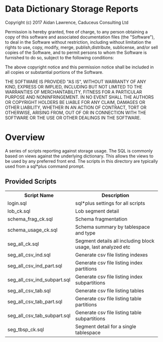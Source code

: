 <H1>Data Dictionary Storage Reports</H1>

Copyright (c) 2017 Aidan Lawrence, Caduceus Consulting Ltd

Permission is hereby granted, free of charge, to any person obtaining a copy of this software and associated documentation files (the "Software"), to deal in the Software without restriction, including without limitation the rights to use, copy, modify, merge, publish,distribute, sublicense, and/or sell copies of the Software, and to permit persons to whom the Software is furnished to do so, subject to the following conditions:

The above copyright notice and this permission notice shall be included in all copies or substantial portions of the Software.

THE SOFTWARE IS PROVIDED "AS IS", WITHOUT WARRANTY OF ANY KIND, EXPRESS OR IMPLIED, INCLUDING BUT NOT LIMITED TO THE WARRANTIES OF MERCHANTABILITY, FITNESS FOR A PARTICULAR PURPOSE AND NONINFRINGEMENT. IN NO EVENT SHALL THE AUTHORS OR COPYRIGHT HOLDERS BE LIABLE FOR ANY CLAIM, DAMAGES OR OTHER LIABILITY, WHETHER IN AN ACTION OF CONTRACT, TORT OR OTHERWISE, ARISING FROM, OUT OF OR IN CONNECTION WITH THE SOFTWARE OR THE USE OR OTHER DEALINGS IN THE SOFTWARE.

<H1>Overview</H1>

A series of scripts reporting against storage usage. The SQL is commonly based on views against the underlying dictionary. This allows the views to be used by any preferred front end. The scripts in this directory are typically used from a sql*plus command prompt. 

<H2>Provided Scripts</H2>

<table style="width:100%">
<tr><th width=20%>Script Name</th><th width=60%>Description</th>

<tr><td>login.sql</td><td>sql*plus settings for all scripts</td></tr>
<tr><td>lob_ck.sql</td><td>Lob segment detail</td></tr>
<tr><td>schema_frag_ck.sql</td><td>Schema fragmentation</td></tr>
<tr><td>schema_usage_ck.sql</td><td>Schema summary by tablespace and type</td></tr>
<tr><td>seg_all_ck.sql</td><td>Segment details all including block usage, last analyzed etc</td></tr>
<tr><td>seg_all_csv_ind.sql</td><td>Generate csv file listing indexes</td></td></tr>
<tr><td>seg_all_csv_ind_part.sql</td><td>Generate csv file listing index partitions</td></tr>
<tr><td>seg_all_csv_ind_subpart.sql</td><td>Generate csv file listing index subpartitions</td></tr>
<tr><td>seg_all_csv_tab.sql</td><td>Generate csv file listing tables</td></tr>
<tr><td>seg_all_csv_tab_part.sql</td><td>Generate csv file listing table partitions</td></tr>
<tr><td>seg_all_csv_tab_subpart.sql</td><td>Generate csv file listing table subpartitions</td></tr>
<tr><td>seg_tbsp_ck.sql</td><td>Segment detail for a single tablespace</td></tr>

</table>


